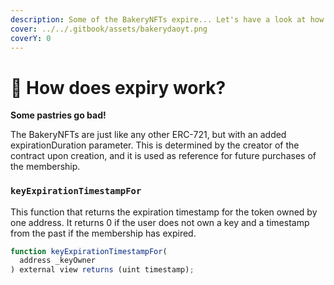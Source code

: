 ```yaml
---
description: Some of the BakeryNFTs expire... Let's have a look at how that works...
cover: ../../.gitbook/assets/bakerydaoyt.png
coverY: 0
---
```


# 📅 How does expiry work?

**Some pastries go bad!**

The BakeryNFTs are just like any other ERC-721, but with an added expirationDuration parameter. This is determined by the creator of the contract upon creation, and it is used as reference for future purchases of the membership.

### `keyExpirationTimestampFor`

This function that returns the expiration timestamp for the token owned by one address. It returns 0 if the user does not own a key and a timestamp from the past if the membership has expired.

```javascript
function keyExpirationTimestampFor(
  address _keyOwner
) external view returns (uint timestamp);
```
